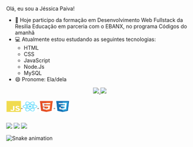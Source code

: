 Olá, eu sou a Jéssica Paiva!

- 🔭 Hoje participo da formação em Desenvolvimento Web Fullstack da Resilia Educação em parceria com o EBANX, no programa Códigos do amanhã
- 💻 Atualmente estou estudando as seguintes tecnologias: 
    - HTML
    - CSS
    - JavaScript
    - Node.Js
    - MySQL
- 😄 Pronome: Ela/dela

<div align="center">
  <a href="https://github.com/Jessica-s-paiva">
  <img height="160em" src="https://github-readme-stats.vercel.app/api?username=Jessica-s-paiva&show_icons=true&theme=dracula&include_all_commits=true&count_private=true"/>
  <img height="160em" src="https://github-readme-stats.vercel.app/api/top-langs/?username=Jessica-s-paiva&layout=compact&langs_count=7&theme=dracula"/>
</div>
  
<div style="display: inline_block"><br>
  <img align="center" alt="Rafa-Js" height="30" width="40" src="https://raw.githubusercontent.com/devicons/devicon/master/icons/javascript/javascript-plain.svg">
  <img align="center" alt="Rafa-React" height="30" width="40" src="https://raw.githubusercontent.com/devicons/devicon/master/icons/react/react-original.svg">
  <img align="center" alt="Rafa-HTML" height="30" width="40" src="https://raw.githubusercontent.com/devicons/devicon/master/icons/html5/html5-original.svg">
  <img align="center" alt="Rafa-CSS" height="30" width="40" src="https://raw.githubusercontent.com/devicons/devicon/master/icons/css3/css3-original.svg">
 </div>
  
  ##
  
  <div>
  <a href="https://discord.com/channels/963859764461305907/963859764461305911" target="_blank"><img src="https://img.shields.io/badge/Discord-7289DA?style=for-the-badge&logo=discord&logoColor=white" target="_blank"></a> 
  <a href = "mailto:jessicapaivamvp@gmail.com"><img src="https://img.shields.io/badge/-Gmail-%23333?style=for-the-badge&logo=gmail&logoColor=white" target="_blank"></a>
  <a href="https://www.linkedin.com/in/jessica-dos-santos-paiva/" target="_blank"><img src="https://img.shields.io/badge/-LinkedIn-%230077B5?style=for-the-badge&logo=linkedin&logoColor=white" target="_blank"></a> 
    
![Snake animation](https://github.com/Jessica-s-paiva/Jessica-s-paiva/blob/output/github-contribution-grid-snake.svg)
  </div>
